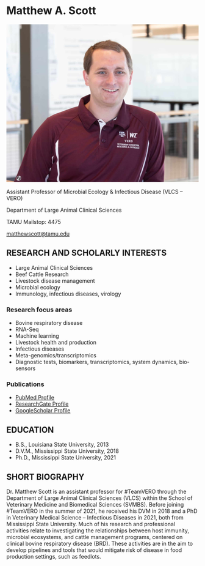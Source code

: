 # Matthew A. Scott

![M Scott](assets/headshot_MS.jpg)

Assistant Professor of Microbial Ecology & Infectious Disease (VLCS – VERO)

Department of Large Animal Clinical Sciences

TAMU Mailstop: 4475

matthewscott@tamu.edu


## RESEARCH AND SCHOLARLY INTERESTS
* Large Animal Clinical Sciences
* Beef Cattle Research
* Livestock disease management 
* Microbial ecology
* Immunology, infectious diseases, virology

### Research focus areas
* Bovine respiratory disease
* RNA-Seq
* Machine learning 
* Livestock health and production
* Infectious diseases
* Meta-genomics/transcriptomics
* Diagnostic tests, biomarkers, transcriptomics, system dynamics, bio-sensors

### Publications
* [PubMed Profile](https://pubmed.ncbi.nlm.nih.gov/?term=Scott+MA&cauthor_id=31929561)
* [ResearchGate Profile](https://www.researchgate.net/profile/Matthew-Scott-25)
* [GoogleScholar Profile](https://scholar.google.com/citations?user=P2Mfcf8AAAAJ&hl=en&oi=sra)

## EDUCATION
* B.S., Louisiana State University, 2013
* D.V.M., Mississippi State University, 2018
* Ph.D., Mississippi State University, 2021  

## SHORT BIOGRAPHY
Dr. Matthew Scott is an assistant professor for #TeamVERO through the Department of Large Animal Clinical Sciences (VLCS) within the School of Veterinary Medicine and Biomedical Sciences (SVMBS). Before joining #TeamVERO in the summer of 2021, he received his DVM in 2018 and a PhD in Veterinary Medical Science – Infectious Diseases in 2021, both from Mississippi State University. Much of his research and professional activities relate to investigating the relationships between host immunity, microbial ecosystems, and cattle management programs, centered on clinical bovine respiratory disease (BRD). These activities are in the aim to develop pipelines and tools that would mitigate risk of disease in food production settings, such as feedlots.